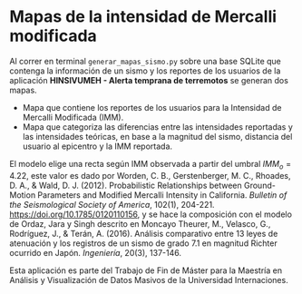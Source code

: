 # Mapas de la intensidad de Mercalli modificada
Al correr en terminal `generar_mapas_sismo.py` sobre una base SQLite que contenga la información de un sismo y los reportes de los usuarios de la aplicación **HINSIVUMEH - Alerta temprana de terremotos** se generan dos mapas.
- Mapa que contiene los reportes de los usuarios para la Intensidad de Mercalli Modificada (IMM).
- Mapa que categoriza las diferencias entre las intensidades reportadas y las intensidades teóricas, en base a la magnitud del sismo, distancia del usuario al epicentro y la IMM reportada.

El modelo elige una recta según IMM observada a partir del umbral $IMM_o = 4.22$, este valor es dado por Worden, C. B., Gerstenberger, M. C., Rhoades, D. A., & Wald, D. J. (2012). Probabilistic Relationships between Ground-Motion Parameters and Modified Mercalli Intensity in California. *Bulletin of the Seismological Society of America*, 102(1), 204-221. <https://doi.org/10.1785/0120110156>, y se hace la composición con el modelo de Ordaz, Jara y Singh descrito en Moncayo Theurer, M., Velasco, G., Rodríguez, J., & Terán, A. (2016). Análisis comparativo entre 13 leyes de atenuación y los registros de un sismo de grado 7.1 en magnitud
Richter ocurrido en Japón. *Ingeniería*, 20(3), 137-146.

Esta aplicación es parte del Trabajo de Fin de Máster para la Maestría en Análisis y Visualización de Datos Masivos de la Universidad Internaciones.
